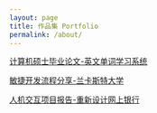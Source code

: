 ```yaml
---
layout: page
title: 作品集 Portfolio
permalink: /about/
---
```




<a href="https://ps4512.github.io/document/msc_project.pdf" target="_blank">计算机硕士毕业论文-英文单词学习系统</a>

<a href="https://ps4512.github.io/document/Agile Through the Eyes of a Software Engineer.pdf" target="_blank">敏捷开发流程分享-兰卡斯特大学</a>



<a href="https://ps4512.github.io/document/HCI_project.pdf" target="_blank">人机交互项目报告-重新设计网上银行</a>

